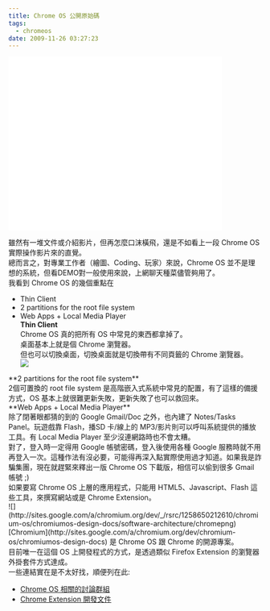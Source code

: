 ```yaml
---
title: Chrome OS 公開原始碼
tags:
  - chromeos
date: 2009-11-26 03:27:23
---
```


<object width="425" height="344"><param name="movie" value="http://www.youtube.com/v/ANMrzw7JFzA&amp;rel=0&amp;color1=0xb1b1b1&amp;color2=0xcfcfcf&amp;feature=player_embedded&amp;fs=1"><param name="allowFullScreen" value="true"><param name="allowScriptAccess" value="always"><embed src="http://www.youtube.com/v/ANMrzw7JFzA&amp;rel=0&amp;color1=0xb1b1b1&amp;color2=0xcfcfcf&amp;feature=player_embedded&amp;fs=1" type="application/x-shockwave-flash" allowfullscreen="true" allowscriptaccess="always" width="425" height="344"></embed></object>

<div>雖然有一堆文件或介紹影片，但再怎麼口沫橫飛，還是不如看上一段 Chrome OS 實際操作影片來的直覺。</div><div>
</div><div>總而言之，對專業工作者（繪圖、Coding、玩家）來說，Chrome OS 並不是理想的系統，但看DEMO對一般使用來說，上網聊天種菜儘管夠用了。</div><div>
<div>我看到 Chrome OS 的幾個重點在

*   Thin Client
*   2 partitions for the root file system
*   Web Apps + Local Media Player<div>**Thin Client**</div><div>Chrome OS 真的把所有 OS 中常見的東西都拿掉了。</div><div>桌面基本上就是個 Chrome 瀏覽器。</div><div>但也可以切換桌面，切換桌面就是切換帶有不同頁籤的 Chrome 瀏覽器。</div><div>
![](http://sites.google.com/a/chromium.org/dev/_/rsrc/1258650210340/chromium-os/chromiumos-design-docs/software-architecture/overviewpng)
</div><div>
</div><div>**2 partitions for the root file system**</div><div>2個可置換的 root file system 是高階嵌入式系統中常見的配置，有了這樣的備援方式，OS 基本上就很難更新失敗，更新失敗了也可以救回來。</div><div>
</div><div>**Web Apps + Local Media Player**</div><div>除了閉著眼都猜的到的 Google Gmail/Doc 之外，也內建了 Notes/Tasks Panel。玩遊戲靠 Flash，播SD 卡/線上的 MP3/影片則可以呼叫系統提供的播放工具。有 Local Media Player 至少沒連網路時也不會太糟。</div><div>
</div><div>對了，登入時一定得用 Google 帳號密碼，登入後使用各種 Google 服務時就不用再登入一次。這種作法有沒必要，可能得再深入點實際使用過才知道。如果我是詐騙集團，現在就趕緊來釋出一版 Chrome OS 下載版，相信可以偷到很多 Gmail 帳號 ;)</div><div>
</div><div>如果要寫 Chrome OS 上層的應用程式，只能用 HTML5、Javascript、Flash 這些工具，來撰寫網站或是 Chrome Extension。</div><div>
![](http://sites.google.com/a/chromium.org/dev/_/rsrc/1258650212610/chromium-os/chromiumos-design-docs/software-architecture/chromepng)
</div><div>
</div><div><div>[Chromium](http://sites.google.com/a/chromium.org/dev/chromium-os/chromiumos-design-docs) 是 Chrome OS 跟 Chrome 的開源專案。</div><div>目前唯一在這個 OS 上開發程式的方式，是透過類似 Firefox Extension 的瀏覽器外掛套件方式達成。</div><div>
</div></div><div>一些連結實在是不太好找，順便列在此:</div><div>

*   [Chrome OS 相關的討論群組](http://sites.google.com/a/chromium.org/dev/chromium-os/discussion-groups)
*   [Chrome Extension 開發文件](http://code.google.com/chrome/extensions/index.html)</div></div></div>